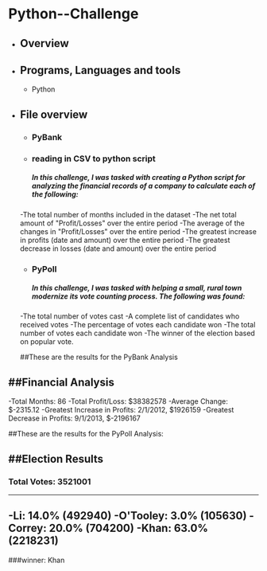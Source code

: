 # Python--Challenge

- ## Overview
   

- ## Programs, Languages and tools
  - Python
- ## File overview
  - ### PyBank
  - ### reading in CSV to python script
    ##### In this challenge, I was tasked with creating a Python script for analyzing the financial records of a company to calculate each of the following:
   -The total number of months included in the dataset
   -The net total amount of "Profit/Losses" over the entire period
   -The average of the changes in "Profit/Losses" over the entire period
   -The greatest increase in profits (date and amount) over the entire period
   -The greatest decrease in losses (date and amount) over the entire period


  - ### PyPoll
    ##### In this challenge, I was tasked with helping a small, rural town modernize its vote counting process. The following was found:
   -The total number of votes cast
   -A complete list of candidates who received votes
   -The percentage of votes each candidate won
   -The total number of votes each candidate won
   -The winner of the election based on popular vote.
   
   
   ##These are the results for the PyBank Analysis 


##Financial Analysis
----------------------------
-Total Months: 86
-Total Profit/Loss: $38382578
-Average Change: $-2315.12
-Greatest Increase in Profits: 2/1/2012, $1926159
-Greatest Decrease in Profits: 9/1/2013, $-2196167

##These are the results for the PyPoll Analysis:

##Election Results
---------------------
### Total Votes: 3521001
---------------------
-Li: 14.0% (492940)
-O'Tooley: 3.0% (105630)
-Correy: 20.0% (704200)
-Khan: 63.0% (2218231)
---------------------
###winner: Khan

